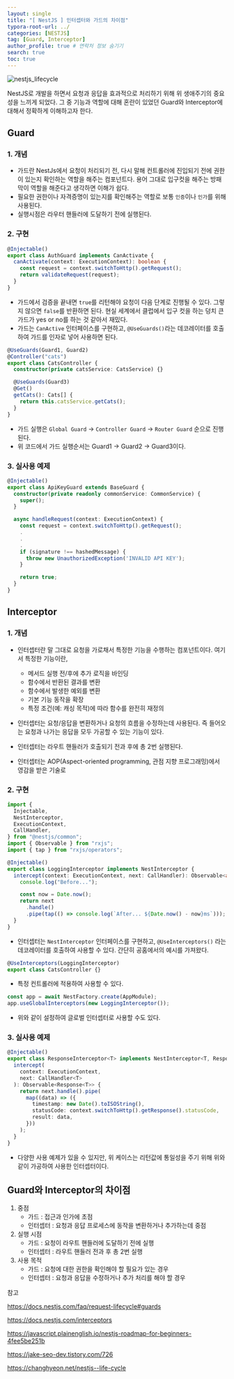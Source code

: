 ```yaml
---
layout: single
title: "[ NestJS ] 인터셉터와 가드의 차이점"
typora-root-url: ../
categories: [NESTJS]
tag: [Guard, Interceptor]
author_profile: true # 연락처 정보 숨기기
search: true
toc: true
---
```


![nestjs_lifecycle](/images/2024-08-21-first/nestjs_lifecycle.webp)

NestJS로 개발을 하면서 요청과 응답을 효과적으로 처리하기 위해 위 생애주기의 중요성을 느끼게 되었다.
그 중 기능과 역할에 대해 혼란이 있었던 Guard와 Interceptor에 대해서 정확하게 이해하고자 한다.

## Guard

### 1. 개념

- 가드란 NestJs에서 요청이 처리되기 전, 다시 말해 컨트롤러에 진입되기 전에 권한이 있는지 확인하는 역할을 해주는 컴포넌트다. 용어 그대로 입구컷을 해주는 방패막이 역할을 해준다고 생각하면 이해가 쉽다.
- 필요한 권한이나 자격증명이 있는지를 확인해주는 역할로 보통 `인증`이나 `인가`를 위해 사용된다.
- 실행시점은 라우터 핸들러에 도달하기 전에 실행된다.

### 2. 구현

```typescript
@Injectable()
export class AuthGuard implements CanActivate {
  canActivate(context: ExecutionContext): boolean {
    const request = context.switchToHttp().getRequest();
    return validateRequest(request);
  }
}
```

- 가드에서 검증을 끝내면 `true`를 리턴해야 요청이 다음 단계로 진행될 수 있다. 그렇지 않으면 `false`를 반환하면 된다.
  현실 세계에서 클럽에서 입구 컷을 하는 덩치 큰 가드가 yes or no를 하는 것 같아서 재밌다.
- 가드는 `CanActive` 인터페이스를 구현하고, `@UseGuards()`라는 데코레이터를 호출하여 가드를 인자로 넣어 사용하면 된다.

```typescript
@UseGuards(Guard1, Guard2)
@Controller("cats")
export class CatsController {
  constructor(private catsService: CatsService) {}

  @UseGuards(Guard3)
  @Get()
  getCats(): Cats[] {
    return this.catsService.getCats();
  }
}
```

- 가드 실행은 `Global Guard` -> `Controller Guard` -> `Router Guard` 순으로 진행된다.
- 위 코드에서 가드 실행순서는 Guard1 -> Guard2 -> Guard3이다.

### 3. 실사용 예제

```typescript
@Injectable()
export class ApiKeyGuard extends BaseGuard {
  constructor(private readonly commonService: CommonService) {
    super();
  }

  async handleRequest(context: ExecutionContext) {
    const request = context.switchToHttp().getRequest();
    .
    .
    .
    if (signature !== hashedMessage) {
      throw new UnauthorizedException('INVALID API KEY');
    }

    return true;
  }
}
```

## Interceptor

### 1. 개념

- 인터셉터란 말 그대로 요청을 가로채서 특정한 기능을 수행하는 컴포넌트이다. 여기서 특정한 기능이란,
  - 메서드 실행 전/후에 추가 로직을 바인딩
  - 함수에서 반환된 결과를 변환
  - 함수에서 발생한 예외를 변환
  - 기본 기능 동작을 확장
  - 특정 조건(예: 캐싱 목적)에 따라 함수를 완전히 재정의
- 인터셉터는 요청/응답을 변환하거나 요청의 흐름을 수정하는데 사용된다. 즉 들어오는 요청과 나가는 응답을 모두 가공할 수 있는 기능이 있다.
- 인터셉터는 라우트 핸들러가 호출되기 전과 후에 총 2번 실행된다.

- 인터셉터는 AOP(Aspect-oriented programming, 관점 지향 프로그래밍)에서 영감을 받은 기술로

### 2. 구현

```typescript
import {
  Injectable,
  NestInterceptor,
  ExecutionContext,
  CallHandler,
} from "@nestjs/common";
import { Observable } from "rxjs";
import { tap } from "rxjs/operators";

@Injectable()
export class LoggingInterceptor implements NestInterceptor {
  intercept(context: ExecutionContext, next: CallHandler): Observable<any> {
    console.log("Before...");

    const now = Date.now();
    return next
      .handle()
      .pipe(tap(() => console.log(`After... ${Date.now() - now}ms`)));
  }
}
```

- 인터셉터는 `NestInterceptor` 인터페이스를 구현하고, `@UseInterceptors()` 라는 데코레이터를 호출하여 사용할 수 있다. 간단히 공홈에서의 예시를 가져왔다.

```typescript
@UseInterceptors(LoggingInterceptor)
export class CatsController {}
```

- 특정 컨트롤러에 적용하여 사용할 수 있다.

```typescript
const app = await NestFactory.create(AppModule);
app.useGlobalInterceptors(new LoggingInterceptor());
```

- 위와 같이 설정하여 글로벌 인터셉터로 사용할 수도 있다.

### 3. 실사용 예제

```typescript
@Injectable()
export class ResponseInterceptor<T> implements NestInterceptor<T, Response<T>> {
  intercept(
    context: ExecutionContext,
    next: CallHandler<T>
  ): Observable<Response<T>> {
    return next.handle().pipe(
      map((data) => ({
        timestamp: new Date().toISOString(),
        statusCode: context.switchToHttp().getResponse().statusCode,
        result: data,
      }))
    );
  }
}
```

- 다양한 사용 예제가 있을 수 있지만, 위 케이스는 리턴값에 통일성을 주기 위해 위와 같이 가공하여 사용한 인터셉터이다.

## Guard와 Interceptor의 차이점

1. 중점
   - 가드 : 접근과 인가에 초점
   - 인터셉터 : 요청과 응답 프로세스에 동작을 변환하거나 추가하는데 중점
2. 실행 시점
   - 가드 : 요청이 라우트 핸들러에 도달하기 전에 실행
   - 인터셉터 : 라우트 핸들러 전과 후 총 2번 실행
3. 사용 목적
   - 가드 : 요청에 대한 권한을 확인해야 할 필요가 있는 경우
   - 인터셉터 : 요청과 응답을 수정하거나 추가 처리를 해야 할 경우

참고

https://docs.nestjs.com/faq/request-lifecycle#guards

https://docs.nestjs.com/interceptors

https://javascript.plainenglish.io/nestjs-roadmap-for-beginners-4fee5be251b

https://jake-seo-dev.tistory.com/726

https://changhyeon.net/nestjs--life-cycle
